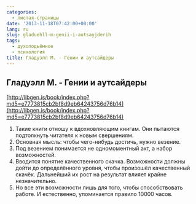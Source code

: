 ```yaml
---
categories:
  - листая-страницы
date: '2013-11-18T07:42:00+00:00'
lang: ru
slug: gladuehll-m-genii-i-autsayjderih
tags:
  - духоподъёмное
  - психология
title: Гладуэлл М. - Гении и аутсайдеры
---
```


## Гладуэлл М. - Гении и аутсайдеры

[http://libgen.is/book/index.php?md5=e7773815cb2bf8d9eb64243756d76b14](http://libgen.is/book/index.php?md5=e7773815cb2bf8d9eb64243756d76b14)  

<!--more-->

1.  Такие книги отношу к вдохновляющим книгам. Они пытаются подтолкнуть читателя к новым свершениям.
2.  Основная мысль: чтобы чего-нибудь достичь, нужно везение.
3.  Под везением понимается не одномоментный акт, а набор возможностей.
4.  Вводится понятие качественного скачка. Возможности должны дойти до определённого уровня, чтобы произошёл качественный скачёк. Дальнейший их рост на результат влияет крайне незначительно.
5.  Но все эти возможности лишь для того, чтобы способствовать работе. И естественно, упоминается правило 10000 часов.
